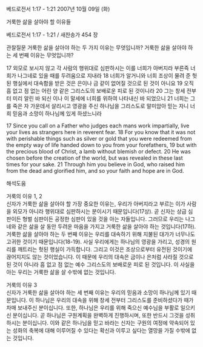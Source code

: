 베드로전서 1:17 - 1:21 
2007년 10월 09일 (화)

거룩한 삶을 살아야 할 이유들



베드로전서 1:17 - 1:21 / 새찬송가 454 장


관찰질문
거룩한 삶을 살아야 하는 두 가지 이유는 무엇입니까? 
거룩한 삶을 살아야 하는 세 번째 이유는 무엇입니까? 

17 외모로 보시지 않고 각 사람의 행위대로 심판하시는 이를 너희가 아버지라 부른즉 너희가 나그네로 있을 때를 두려움으로 지내라 18 너희가 알거니와 너희 조상이 물려 준 헛된 행실에서 대속함을 받은 것은 은이나 금 같이 없어질 것으로 된 것이 아니요 19 오직 흠 없고 점 없는 어린 양 같은 그리스도의 보배로운 피로 된 것이니라 20 그는 창세 전부터 미리 알린 바 되신 이나 이 말세에 너희를 위하여 나타내신 바 되었으니 21 너희는 그를 죽은 자 가운데서 살리시고 영광을 주신 하나님을 그리스도로 말미암아 믿는 자니 너희 믿음과 소망이 하나님께 있게 하셨느니라  

17 Since you call on a Father who judges each mans work impartially, live your lives as strangers here in reverent fear. 18 For you know that it was not with perishable things such as silver or gold that you were redeemed from the empty way of life handed down to you from your forefathers, 
19 but with the precious blood of Christ, a lamb without blemish or defect. 20 He was chosen before the creation of the world, but was revealed in these last times for your sake. 21 Through him you believe in God, who raised him from the dead and glorified him, and so your faith and hope are in God.

해석도움





거룩의 이유 1, 2  
신자가 거룩한 삶을 살아야 할 가장 중요한 이유는, 우리가 아버지라고 부르는 이가 사람을 외모가 아니라 행위대로 심판하시는 분이시기 때문입니다(17상). 곧 신자는 상급 심판이든 형벌 심판이든 공정한 심판이 있을 것을 아는 자들입니다. 그러므로 우리는 나그네와 같은 삶을 살 동안 두려운 마음을 가지고 거룩한 삶을 살아야 하는 것입니다(17하). 거룩한 삶을 살아야 하는 두 번째 이유는 우리를 대속하기 위해 지불된 대가가 너무나도 고귀한 것이기 때문입니다(18-19). 사실 우리에게는 하나님의 영광을 가리고, 성경의 원리를 깨트리는 헛된 행실이 가득합니다. 그리고 이것은 조상으로부터 유전된 것이기에 끊어지지도 않는 것이었습니다. 이 때문에 우리의 대속은 금이나 은처럼 사라질 것으로 된 것이 아니라 흠 없고 점 없는 예수 그리스도의 보배로운 피로 된 것입니다. 이 사실을 아는 우리는 거룩한 삶을 살 수밖에 없는 것입니다.     

거룩의 이유 3  
신자가 거룩한 삶을 살아야 하는 세 번째 이유는 우리의 믿음과 소망이 하나님께 있기 때문입니다. 이 하나님은 우리의 대속을 위해 창세 전부터 그리스도를 준비하셨다가 때가 차매 보내주신 분이십니다. 또한, 하나님은 우리를 위해 죽으신 예수님을 부활로 일으키신 분이십니다. 곧 하나님은 구원계획을 완벽하게 진행하시며, 또한 반드시 그것을 성취하시는 분이십니다. 이와 같은 하나님을 믿고 바라는 신자는 구원의 여정에 약속되어 있는 성화의 축복에 대해 이루어질 수 있다는 확신과 이루고 싶다는 열망을 가질 수밖에 없는 것입니다.